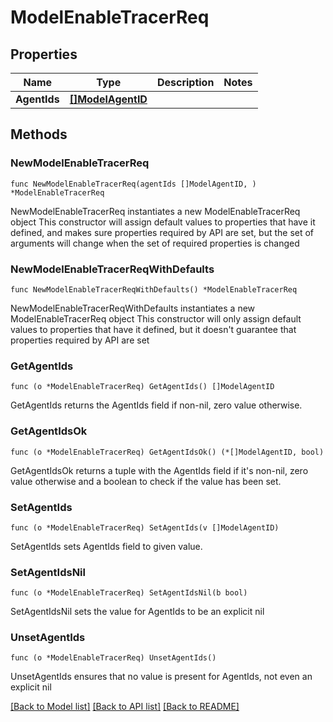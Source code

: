 # ModelEnableTracerReq

## Properties

Name | Type | Description | Notes
------------ | ------------- | ------------- | -------------
**AgentIds** | [**[]ModelAgentID**](ModelAgentID.md) |  | 

## Methods

### NewModelEnableTracerReq

`func NewModelEnableTracerReq(agentIds []ModelAgentID, ) *ModelEnableTracerReq`

NewModelEnableTracerReq instantiates a new ModelEnableTracerReq object
This constructor will assign default values to properties that have it defined,
and makes sure properties required by API are set, but the set of arguments
will change when the set of required properties is changed

### NewModelEnableTracerReqWithDefaults

`func NewModelEnableTracerReqWithDefaults() *ModelEnableTracerReq`

NewModelEnableTracerReqWithDefaults instantiates a new ModelEnableTracerReq object
This constructor will only assign default values to properties that have it defined,
but it doesn't guarantee that properties required by API are set

### GetAgentIds

`func (o *ModelEnableTracerReq) GetAgentIds() []ModelAgentID`

GetAgentIds returns the AgentIds field if non-nil, zero value otherwise.

### GetAgentIdsOk

`func (o *ModelEnableTracerReq) GetAgentIdsOk() (*[]ModelAgentID, bool)`

GetAgentIdsOk returns a tuple with the AgentIds field if it's non-nil, zero value otherwise
and a boolean to check if the value has been set.

### SetAgentIds

`func (o *ModelEnableTracerReq) SetAgentIds(v []ModelAgentID)`

SetAgentIds sets AgentIds field to given value.


### SetAgentIdsNil

`func (o *ModelEnableTracerReq) SetAgentIdsNil(b bool)`

 SetAgentIdsNil sets the value for AgentIds to be an explicit nil

### UnsetAgentIds
`func (o *ModelEnableTracerReq) UnsetAgentIds()`

UnsetAgentIds ensures that no value is present for AgentIds, not even an explicit nil

[[Back to Model list]](../README.md#documentation-for-models) [[Back to API list]](../README.md#documentation-for-api-endpoints) [[Back to README]](../README.md)


